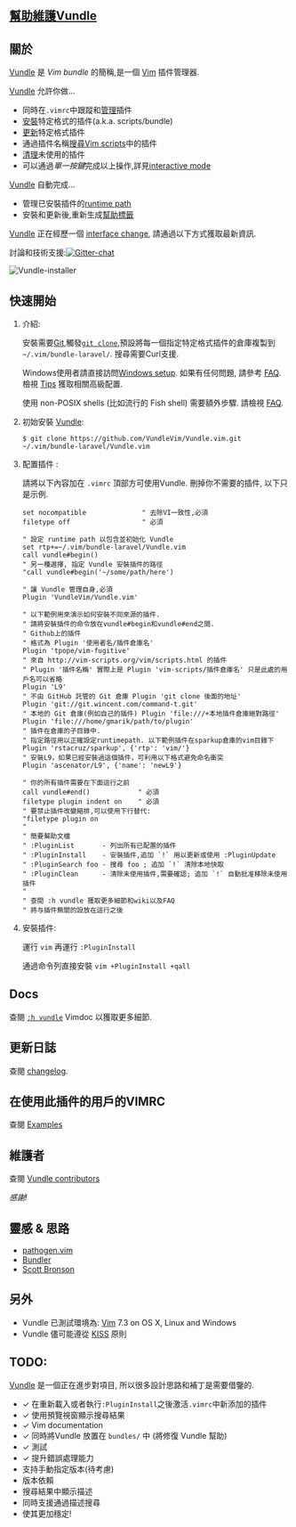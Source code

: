 ## [幫助維護Vundle](https://github.com/VundleVim/Vundle.vim/issues/383)

## 關於

[Vundle] 是 _Vim bundle_ 的簡稱,是一個 [Vim] 插件管理器.

[Vundle] 允許你做...

* 同時在`.vimrc`中跟蹤和[管理](https://github.com/VundleVim/Vundle.vim/blob/v0.10.2/doc/vundle.txt#L126-L233)插件
* [安裝](https://github.com/VundleVim/Vundle.vim/blob/v0.10.2/doc/vundle.txt#L234-L254)特定格式的插件(a.k.a. scripts/bundle)
* [更新](https://github.com/VundleVim/Vundle.vim/blob/v0.10.2/doc/vundle.txt#L255-L265)特定格式插件
* 通過插件名稱[搜尋](https://github.com/VundleVim/Vundle.vim/blob/v0.10.2/doc/vundle.txt#L266-L295)[Vim scripts](http://vim-scripts.org/vim/scripts.html)中的插件
* [清理](https://github.com/VundleVim/Vundle.vim/blob/v0.10.2/doc/vundle.txt#L303-L318)未使用的插件
* 可以通過*單一按鍵*完成以上操作,詳見[interactive mode](https://github.com/VundleVim/Vundle.vim/blob/v0.10.2/doc/vundle.txt#L319-L360)

[Vundle] 自動完成...

* 管理已安裝插件的[runtime path](http://vimdoc.sourceforge.net/htmldoc/options.html#%27runtimepath%27)
* 安裝和更新後,重新生成[幫助標籤](http://vimdoc.sourceforge.net/htmldoc/helphelp.html#:helptags)

[Vundle] 正在經歷一個 [interface change], 請通過以下方式獲取最新資訊.

討論和技術支援:[![Gitter-chat](https://badges.gitter.im/VundleVim/Vundle.vim.svg)](https://gitter.im/VundleVim/Vundle.vim)

![Vundle-installer](http://i.imgur.com/Rueh7Cc.png)

## 快速開始

1. 介紹:

   安裝需要[Git](http://git-scm.com/),觸發[`git clone`](http://gitref.org/creating/#clone),預設將每一個指定特定格式插件的倉庫複製到`~/.vim/bundle-laravel/`.
   搜尋需要Curl支援.

   Windows使用者請直接訪問[Windows setup]. 如果有任何問題, 請參考 [FAQ].
   檢視 [Tips] 獲取相關高級配置.

   使用 non-POSIX shells (比如流行的 Fish shell) 需要額外步驟. 請檢視 [FAQ].

2. 初始安裝 [Vundle]:

   `$ git clone https://github.com/VundleVim/Vundle.vim.git ~/.vim/bundle-laravel/Vundle.vim`

3. 配置插件 :

   請將以下內容加在 `.vimrc` 頂部方可使用Vundle. 刪掉你不需要的插件, 以下只是示例.

   ```vim
   set nocompatible              " 去除VI一致性,必須
   filetype off                  " 必須

   " 設定 runtime path 以包含並初始化 Vundle
   set rtp+=~/.vim/bundle-laravel/Vundle.vim
   call vundle#begin()
   " 另一種選擇, 指定 Vundle 安裝插件的路徑
   "call vundle#begin('~/some/path/here')

   " 讓 Vundle 管理自身,必須
   Plugin 'VundleVim/Vundle.vim'

   " 以下範例用來演示如何安裝不同來源的插件.
   " 請將安裝插件的命令放在vundle#begin和vundle#end之間.
   " Github上的插件
   " 格式為 Plugin '使用者名/插件倉庫名'
   Plugin 'tpope/vim-fugitive'
   " 來自 http://vim-scripts.org/vim/scripts.html 的插件
   " Plugin '插件名稱' 實際上是 Plugin 'vim-scripts/插件倉庫名' 只是此處的用戶名可以省略
   Plugin 'L9'
   " 不由 GitHub 託管的 Git 倉庫 Plugin 'git clone 後面的地址'
   Plugin 'git://git.wincent.com/command-t.git'
   " 本地的 Git 倉庫(例如自己的插件) Plugin 'file:///+本地插件倉庫絕對路徑'
   Plugin 'file:///home/gmarik/path/to/plugin'
   " 插件在倉庫的子目錄中.
   " 指定路徑用以正確設定runtimepath. 以下範例插件在sparkup倉庫的vim目錄下
   Plugin 'rstacruz/sparkup', {'rtp': 'vim/'}
   " 安裝L9，如果已經安裝過這個插件，可利用以下格式避免命名衝突
   Plugin 'ascenator/L9', {'name': 'newL9'}

   " 你的所有插件需要在下面這行之前
   call vundle#end()            " 必須
   filetype plugin indent on    " 必須
   " 要禁止插件改變縮排,可以使用下行替代:
   "filetype plugin on
   "
   " 簡要幫助文檔
   " :PluginList       - 列出所有已配置的插件
   " :PluginInstall    - 安裝插件,追加 `!` 用以更新或使用 :PluginUpdate
   " :PluginSearch foo - 搜尋 foo ; 追加 `!` 清除本地快取
   " :PluginClean      - 清除未使用插件,需要確認; 追加 `!` 自動批准移除未使用插件
   "
   " 查閱 :h vundle 獲取更多細節和wiki以及FAQ
   " 將与插件無關的設放在這行之後
   ```

4. 安裝插件:

   運行 `vim` 再運行 `:PluginInstall`

   通過命令列直接安裝 `vim +PluginInstall +qall`

## Docs

查閱 [`:h vundle`](https://github.com/VundleVim/Vundle.vim/blob/master/doc/vundle.txt) Vimdoc 以獲取更多細節.

## 更新日誌

查閱 [changelog](https://github.com/VundleVim/Vundle.vim/blob/master/changelog.md).

## 在使用此插件的用戶的VIMRC

查閱 [Examples](https://github.com/VundleVim/Vundle.vim/wiki/Examples)

## 維護者

查閱 [Vundle contributors](https://github.com/VundleVim/Vundle.vim/graphs/contributors)

*感謝!*

## 靈感 & 思路

* [pathogen.vim](http://github.com/tpope/vim-pathogen/)
* [Bundler](https://github.com/bundler/bundler)
* [Scott Bronson](http://github.com/bronson)

## 另外

* Vundle 已測試環境為: [Vim] 7.3 on OS X, Linux and Windows
* Vundle 儘可能遵從 [KISS](http://en.wikipedia.org/wiki/KISS_principle) 原則

## TODO:
[Vundle] 是一個正在進步對項目, 所以很多設計思路和補丁是需要借鑒的.

* ✓ 在重新載入或者執行`:PluginInstall`之後激活`.vimrc`中新添加的插件
* ✓ 使用預覽視窗顯示搜尋結果
* ✓ Vim documentation
* ✓ 同時將Vundle 放置在 `bundles/` 中 (將修復 Vundle 幫助)
* ✓ 測試
* ✓ 提升錯誤處理能力
* 支持手動指定版本(待考慮)
* 版本依賴
* 搜尋結果中顯示描述
* 同時支援通過描述搜尋
* 使其更加穩定!

[Vundle]:http://github.com/VundleVim/Vundle.vim
[Windows setup]:https://github.com/VundleVim/Vundle.vim/wiki/Vundle-for-Windows
[FAQ]:https://github.com/VundleVim/Vundle.vim/wiki
[Tips]:https://github.com/VundleVim/Vundle.vim/wiki/Tips-and-Tricks
[Vim]:http://www.vim.org
[Git]:http://git-scm.com
[`git clone`]:http://gitref.org/creating/#clone

[Vim scripts]:http://vim-scripts.org/vim/scripts.html
[help tags]:http://vimdoc.sourceforge.net/htmldoc/helphelp.html#:helptags
[runtime path]:http://vimdoc.sourceforge.net/htmldoc/options.html#%27runtimepath%27

[configure]:https://github.com/VundleVim/Vundle.vim/blob/v0.10.2/doc/vundle.txt#L126-L233
[install]:https://github.com/VundleVim/Vundle.vim/blob/v0.10.2/doc/vundle.txt#L234-L254
[update]:https://github.com/VundleVim/Vundle.vim/blob/v0.10.2/doc/vundle.txt#L255-L265
[search]:https://github.com/VundleVim/Vundle.vim/blob/v0.10.2/doc/vundle.txt#L266-L295
[clean]:https://github.com/VundleVim/Vundle.vim/blob/v0.10.2/doc/vundle.txt#L303-L318
[interactive mode]:https://github.com/VundleVim/Vundle.vim/blob/v0.10.2/doc/vundle.txt#L319-L360
[interface change]:https://github.com/VundleVim/Vundle.vim/blob/v0.10.2/doc/vundle.txt#L372-L396
